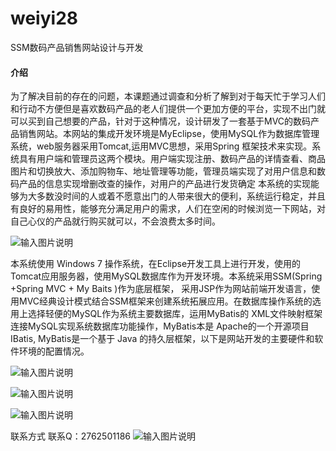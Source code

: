 # weiyi28
SSM数码产品销售网站设计与开发
#### 介绍
为了解决目前的存在的问题，本课题通过调查和分析了解到对于每天忙于学习人们和行动不方便但是喜欢数码产品的老人们提供一个更加方便的平台，实现不出门就可以买到自己想要的产品，针对于这种情况，设计研发了一套基于MVC的数码产品销售网站。本网站的集成开发环境是MyEclipse，使用MySQL作为数据库管理系统，web服务器采用Tomcat,运用MVC思想，采用Spring 框架技术来实现。系统具有用户端和管理员这两个模块。用户端实现注册、数码产品的详情查看、商品图片和切换放大、添加购物车、地址管理等功能，管理员端实现了对用户信息和数码产品的信息实现增删改查的操作，对用户的产品进行发货确定
本系统的实现能够为大多数没时间的人或着不愿意出门的人带来很大的便利，系统运行稳定，并且有良好的易用性，能够充分满足用户的需求，人们在空闲的时候浏览一下网站，对自己心仪的产品就行购买就可以，不会浪费太多时间。


![输入图片说明](https://images.gitee.com/uploads/images/2020/1128/010607_f76a56a3_4865385.png "屏幕截图.png")

本系统使用 Windows 7 操作系统，在Eclipse开发工具上进行开发，使用的Tomcat应用服务器，使用MySQL数据库作为开发环境。本系统采用SSM(Spring +Spring MVC + My Baits )作为底层框架， 采用JSP作为网站前端开发语言，使用MVC经典设计模式结合SSM框架来创建系统拓展应用。在数据库操作系统的选用上选择轻便的MySQL作为系统主要数据库，运用MyBatis的 XML文件映射框架连接MySQL实现系统数据库功能操作，MyBatis本是 Apache的一个开源项目IBatis, MyBatis是一个基于 Java 的持久层框架，以下是网站开发的主要硬件和软件环境的配置情况。

![输入图片说明](https://images.gitee.com/uploads/images/2020/1128/010626_adc009b2_4865385.png "屏幕截图.png")

![输入图片说明](https://images.gitee.com/uploads/images/2020/1128/010652_d56eb08e_4865385.png "屏幕截图.png")

![输入图片说明](https://images.gitee.com/uploads/images/2020/1128/010700_b406e6ff_4865385.png "屏幕截图.png")


联系方式
联系Q：2762501186
![输入图片说明](https://images.gitee.com/uploads/images/2020/1119/003728_cd598bb9_4865385.jpeg "微信.jpg")
